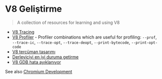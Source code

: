 # V8 Geliştirme

> A collection of resources for learning and using V8

* [V8 Tracing](https://github.com/v8/v8/wiki/Tracing-V8)
* [V8 Profiler](https://github.com/v8/v8/wiki/V8-Profiler) - Profiler combinations which are useful for profiling: `--prof`, `--trace-ic`, `--trace-opt`, `--trace-deopt`, `--print-bytecode`, `--print-opt-code`
* [V8 tercüman tasarımı](https://docs.google.com/document/d/11T2CRex9hXxoJwbYqVQ32yIPMh0uouUZLdyrtmMoL44/edit?ts=56f27d9d#heading=h.6jz9dj3bnr8t)
* [Derleyiciyi en iyi duruma getirme](https://github.com/v8/v8/wiki/TurboFan)
* [V8 GDB hata ayıklanıyor](https://github.com/v8/v8/wiki/GDB-JIT-Interface)

See also [Chromium Development](chromium-development.md)